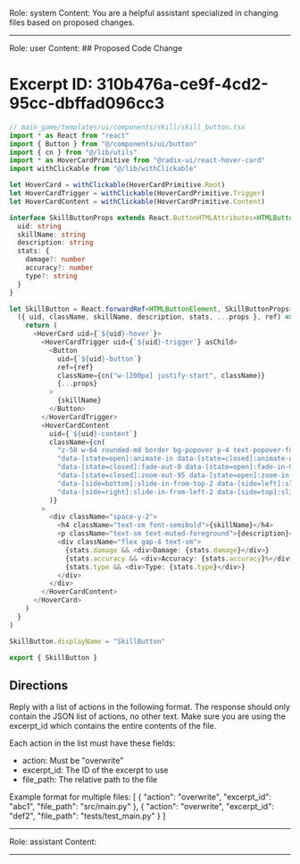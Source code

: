 Role: system
Content: You are a helpful assistant specialized in changing files based on proposed changes.
__________________
Role: user
Content: ## Proposed Code Change
# Excerpt ID: 310b476a-ce9f-4cd2-95cc-dbffad096cc3
```typescript
// main_game/templates/ui/components/skill/skill_button.tsx
import * as React from "react"
import { Button } from "@/components/ui/button"
import { cn } from "@/lib/utils"
import * as HoverCardPrimitive from "@radix-ui/react-hover-card"
import withClickable from "@/lib/withClickable"

let HoverCard = withClickable(HoverCardPrimitive.Root)
let HoverCardTrigger = withClickable(HoverCardPrimitive.Trigger)
let HoverCardContent = withClickable(HoverCardPrimitive.Content)

interface SkillButtonProps extends React.ButtonHTMLAttributes<HTMLButtonElement> {
  uid: string
  skillName: string
  description: string
  stats: {
    damage?: number
    accuracy?: number
    type?: string
  }
}

let SkillButton = React.forwardRef<HTMLButtonElement, SkillButtonProps>(
  ({ uid, className, skillName, description, stats, ...props }, ref) => {
    return (
      <HoverCard uid={`${uid}-hover`}>
        <HoverCardTrigger uid={`${uid}-trigger`} asChild>
          <Button
            uid={`${uid}-button`}
            ref={ref}
            className={cn("w-[200px] justify-start", className)}
            {...props}
          >
            {skillName}
          </Button>
        </HoverCardTrigger>
        <HoverCardContent 
          uid={`${uid}-content`}
          className={cn(
            "z-50 w-64 rounded-md border bg-popover p-4 text-popover-foreground shadow-md outline-none",
            "data-[state=open]:animate-in data-[state=closed]:animate-out",
            "data-[state=closed]:fade-out-0 data-[state=open]:fade-in-0",
            "data-[state=closed]:zoom-out-95 data-[state=open]:zoom-in-95",
            "data-[side=bottom]:slide-in-from-top-2 data-[side=left]:slide-in-from-right-2",
            "data-[side=right]:slide-in-from-left-2 data-[side=top]:slide-in-from-bottom-2"
          )}
        >
          <div className="space-y-2">
            <h4 className="text-sm font-semibold">{skillName}</h4>
            <p className="text-sm text-muted-foreground">{description}</p>
            <div className="flex gap-4 text-sm">
              {stats.damage && <div>Damage: {stats.damage}</div>}
              {stats.accuracy && <div>Accuracy: {stats.accuracy}%</div>}
              {stats.type && <div>Type: {stats.type}</div>}
            </div>
          </div>
        </HoverCardContent>
      </HoverCard>
    )
  }
)

SkillButton.displayName = "SkillButton"

export { SkillButton }
```

## Directions
Reply with a list of actions in the following format. The response should only contain the JSON list of actions, no other text.
Make sure you are using the excerpt_id which contains the entire contents of the file.

Each action in the list must have these fields:
- action: Must be "overwrite"
- excerpt_id: The ID of the excerpt to use
- file_path: The relative path to the file

Example format for multiple files:
[
    {
        "action": "overwrite",
        "excerpt_id": "abc1",
        "file_path": "src/main.py"
    },
    {
        "action": "overwrite",
        "excerpt_id": "def2",
        "file_path": "tests/test_main.py"
    }
]
__________________
Role: assistant
Content: 
__________________
